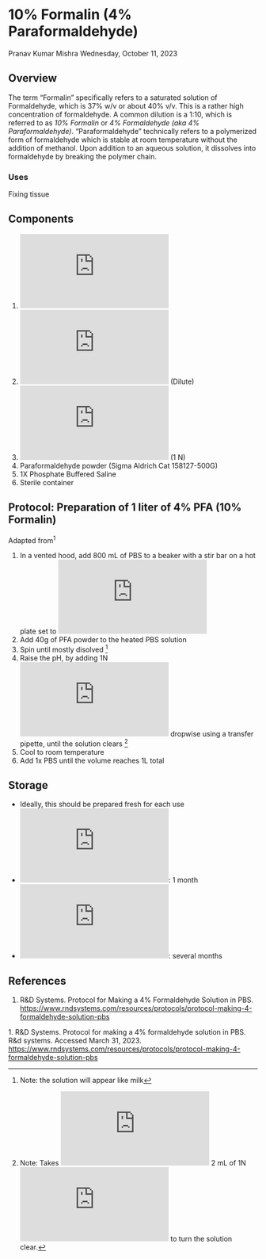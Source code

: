 # 10% Formalin (4% Paraformaldehyde)
Pranav Kumar Mishra
Wednesday, October 11, 2023

## Overview

The term “Formalin” specifically refers to a saturated solution of
Formaldehyde, which is 37% w/v or about 40% v/v. This is a rather high
concentration of formaldehyde. A common dilution is a 1:10, which is
referred to as *10% Formalin* or *4% Formaldehyde (aka 4%
Paraformaldehyde)*. “Paraformaldehyde” technically refers to a
polymerized form of formaldehyde which is stable at room temperature
without the addition of methanol. Upon addition to an aqueous solution,
it dissolves into formaldehyde by breaking the polymer chain.

### Uses

Fixing tissue

## Components

1.  ![diH_2O](https://latex.codecogs.com/svg.latex?diH_2O "diH_2O")
2.  ![HCl](https://latex.codecogs.com/svg.latex?HCl "HCl") (Dilute)
3.  ![NaOH](https://latex.codecogs.com/svg.latex?NaOH "NaOH") (1 N)
4.  Paraformaldehyde powder (Sigma Aldrich Cat 158127-500G)
5.  1X Phosphate Buffered Saline
6.  Sterile container

## Protocol: Preparation of 1 liter of 4% PFA (10% Formalin)

Adapted from<sup>1</sup>

1.  In a vented hood, add 800 mL of PBS to a beaker with a stir bar on a
    hot plate set to
    ![60 ^\circ C](https://latex.codecogs.com/svg.latex?60%20%5E%5Ccirc%20C "60 ^\circ C")
2.  Add 40g of PFA powder to the heated PBS solution
3.  Spin until mostly disolved [^1]
4.  Raise the pH, by adding 1N
    ![NaOH](https://latex.codecogs.com/svg.latex?NaOH "NaOH") dropwise
    using a transfer pipette, until the solution clears [^2]
5.  Cool to room temperature
6.  Add 1x PBS until the volume reaches 1L total

## Storage

- Ideally, this should be prepared fresh for each use
- ![2-8 ^\circ C](https://latex.codecogs.com/svg.latex?2-8%20%5E%5Ccirc%20C "2-8 ^\circ C"):
  1 month
- ![-20 ^\circ C](https://latex.codecogs.com/svg.latex?-20%20%5E%5Ccirc%20C "-20 ^\circ C"):
  several months

## References

1.  R&D Systems. Protocol for Making a 4% Formaldehyde Solution in PBS.
    https://www.rndsystems.com/resources/protocols/protocol-making-4-formaldehyde-solution-pbs

<div id="refs" class="references csl-bib-body">

<div id="ref-rd_systems_protocol_nodate" class="csl-entry">

<span class="csl-left-margin">1.
</span><span class="csl-right-inline">R&D Systems. Protocol for making a
4% formaldehyde solution in PBS. R&d systems. Accessed March 31, 2023.
<https://www.rndsystems.com/resources/protocols/protocol-making-4-formaldehyde-solution-pbs></span>

</div>

</div>

[^1]: Note: the solution will appear like milk

[^2]: Note: Takes
    ![\le](https://latex.codecogs.com/svg.latex?%5Cle "\le") 2 mL of 1N
    ![NaOH](https://latex.codecogs.com/svg.latex?NaOH "NaOH") to turn
    the solution clear.

